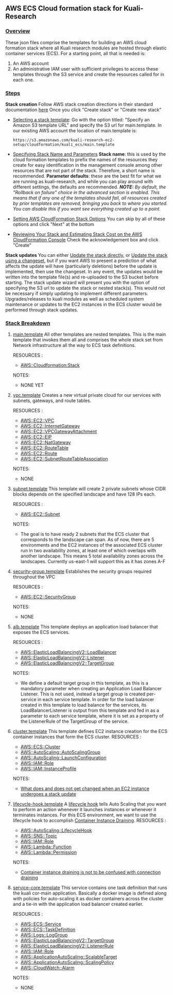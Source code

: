 ## AWS ECS Cloud formation stack for Kuali-Research

### <u>Overview</u>

These json files comprise the templates for building an AWS cloud formation stack where all Kuali research modules are hosted through elastic container services (ECS).
For a starting point, all that is needed is:

1. An AWS account
2. An administrative IAM user with sufficient privileges to access these templates through the S3 service and create the resources called for in each one.

### <u>Steps</u>

**Stack creation**
Follow AWS stack creation directions in their standard documentation [here](https://docs.aws.amazon.com/AWSCloudFormation/latest/UserGuide/cfn-console-create-stack.html)
Once you click "Create stack" or "Create new stack"

- [Selecting a stack template](https://docs.aws.amazon.com/AWSCloudFormation/latest/UserGuide/cfn-using-console-create-stack-template.html): 
  Go with the option titled: "Specify an Amazon S3 template URL" and specify the S3 url for main.template. In our existing AWS account the location of main.template is:

  ```
  https://s3.amazonaws.com/kuali-research-ec2-setup/cloudformation/kuali_ecs/main.template
  ```

- [Specifying Stack Name and Parameters](https://docs.aws.amazon.com/AWSCloudFormation/latest/UserGuide/cfn-using-console-create-stack-template.html)
  **Stack name**: this is used by the cloud formation templates to prefix the names of the resources they create for easy identification in the management console among other resources that are not part of the stack. Therefore, a short name is recommended.
  **Parameter defaults**: these are the best fit for what we are running as kuali-research, and while you can play around with different settings, the defaults are recommended.
  ***NOTE:*** *By default, the "Rollback on failure" choice in the advanced section is enabled. This means that if any one of the templates should fail, all resources created by prior templates are removed, bringing you back to where you started. You can disable this if you want see everything created up to a point.*

- [Setting AWS CloudFormation Stack Options](https://docs.aws.amazon.com/AWSCloudFormation/latest/UserGuide/cfn-using-console-create-stack-template.html)
  You can skip by all of these options and click "Next" at the bottom

- [Reviewing Your Stack and Estimating Stack Cost on the AWS CloudFormation Console](https://docs.aws.amazon.com/AWSCloudFormation/latest/UserGuide/cfn-using-console-create-stack-template.html)
  Check the acknowledgement box and click "Create"

**Stack updates**
You can either [Update the stack directly](https://docs.aws.amazon.com/AWSCloudFormation/latest/UserGuide/using-cfn-updating-stacks-direct.html), or [Update the stack using a changeset](https://docs.aws.amazon.com/AWSCloudFormation/latest/UserGuide/using-cfn-updating-stacks-direct.html), but if you want AWS to present a prediction of what affects the update will have (particularly deletions) before the update is implemented, then use the changeset.
In any event, the updates would be written into the template file(s) and re-uploaded to the S3 bucket before starting. The stack update wizard will present you with the option of specifying the S3 url to update the stack or nested stack(s). This would not be necessary if simply updating to implement different parameters.
Upgrades/releases to kuali modules as well as scheduled system maintenance or updates to the EC2 instances in the ECS cluster would be performed through stack updates.

### <u>Stack Breakdown</u>

1. [main.template](main.template)
   All other templates are nested templates. This is the main template that invokes them all and comprises the whole stack set from Network infrastructure all the way to ECS task definitions.

   RESOURCES :

   - [AWS::Cloudformation:Stack](https://docs.aws.amazon.com/AWSCloudFormation/latest/UserGuide/aws-properties-stack.html)

   NOTES:

   - NONE YET

2. [vpc.template](vpc.template)
   Creates a new virtual private cloud for our services with subnets, gateways, and route tables.

   RESOURCES :

   - [AWS::EC2::VPC](https://docs.aws.amazon.com/AWSCloudFormation/latest/UserGuide/aws-resource-ec2-vpc.html)
   - [AWS::EC2::InternetGateway](https://docs.aws.amazon.com/AWSCloudFormation/latest/UserGuide/aws-resource-ec2-internetgateway.html)
   - [AWS::EC2::VPCGatewayAttachment](https://docs.aws.amazon.com/AWSCloudFormation/latest/UserGuide/aws-resource-ec2-vpc-gateway-attachment.html)
   - [AWS::EC2::EIP](https://docs.aws.amazon.com/AWSCloudFormation/latest/UserGuide/aws-properties-ec2-eip.html)
   - [AWS::EC2::NatGateway](https://docs.aws.amazon.com/AWSCloudFormation/latest/UserGuide/aws-resource-ec2-natgateway.html)
   - [AWS::EC2::RouteTable](https://docs.aws.amazon.com/AWSCloudFormation/latest/UserGuide/aws-resource-ec2-route-table.html)
   - [AWS::EC2::Route](https://docs.aws.amazon.com/AWSCloudFormation/latest/UserGuide/aws-resource-ec2-route.html)
   - [AWS::EC2::SubnetRouteTableAssociation](https://docs.aws.amazon.com/AWSCloudFormation/latest/UserGuide/aws-resource-ec2-subnet-route-table-assoc.html)

   NOTES:

   - NONE

3. [subnet.template](subnet.template)
   This template will create 2 private subnets whose CIDR blocks depends on the specified landscape and have 128 IPs each. 

   RESOURCES :

   - [AWS::EC2::Subnet](https://docs.aws.amazon.com/AWSCloudFormation/latest/UserGuide/aws-resource-ec2-subnet.html)

   NOTES:

   - The goal is to have ready 2 subnets that the ECS cluster that corresponds to the landscape can span. As of now, there are 5 environments and the EC2 instances of the associated ECS cluster run in two availability zones, at least one of which overlaps with another landscape. This means 5 total availability zones across the landscapes. Currently us-east-1 will support this as it has zones A-F

4. [security-group.template](security-group.template)
   Establishes the security groups required throughout the VPC

   RESOURCES :

   - [AWS::EC2::SecurityGroup](https://docs.aws.amazon.com/AWSCloudFormation/latest/UserGuide/aws-properties-ec2-security-group.html)

   NOTES:

   - NONE

5. [alb.template](alb.template)
   This template deploys an application load balancer that exposes the ECS services.

   RESOURCES :

   - [AWS::ElasticLoadBalancingV2::LoadBalancer](https://docs.aws.amazon.com/AWSCloudFormation/latest/UserGuide/aws-resource-elasticloadbalancingv2-loadbalancer.html)
   - [AWS::ElasticLoadBalancingV2::Listener](https://docs.aws.amazon.com/AWSCloudFormation/latest/UserGuide/aws-resource-elasticloadbalancingv2-listener.html)
   - [AWS::ElasticLoadBalancingV2::TargetGroup](https://docs.aws.amazon.com/AWSCloudFormation/latest/UserGuide/aws-resource-elasticloadbalancingv2-targetgroup.html)

   NOTES:

   - We define a default target group in this template, as this is a mandatory parameter when creating an Application Load Balancer Listener. This is not used, instead a target group is created per-service in each service template. In order for the load balancer created in this template to load balance for the services, its LoadBalancerListener  is output from this template and fed in as a parameter to each service template, where it is set as a property of the ListenerRule of the TargetGroup of the service.

6. [cluster.template](cluster.template)
   This template defines EC2 instance creation for the ECS container instances that form the ECS cluster.     RESOURCES :

   - [AWS::ECS::Cluster](https://docs.aws.amazon.com/AWSCloudFormation/latest/UserGuide/aws-resource-ecs-cluster.html)
   - [AWS::AutoScaling::AutoScalingGroup](https://docs.aws.amazon.com/AWSCloudFormation/latest/UserGuide/aws-properties-as-group.html)
   - [AWS::AutoScaling::LaunchConfiguration](https://docs.aws.amazon.com/AWSCloudFormation/latest/UserGuide/aws-properties-as-launchconfig.html)
   - [AWS::IAM::Role](https://docs.aws.amazon.com/AWSCloudFormation/latest/UserGuide/aws-resource-iam-role.html)
   - [AWS::IAM::InstanceProfile](https://docs.aws.amazon.com/AWSCloudFormation/latest/UserGuide/aws-resource-iam-instanceprofile.html)

   NOTES:

   - [What does and does not get changed when an EC2 instance undergoes a stack update](notes/ecs-cluster.md)

7. [lifecycle-hook.template](lifecycle-hook.template)
   A [lifecycle hook](https://docs.aws.amazon.com/autoscaling/ec2/APIReference/API_LifecycleHook.html) tells Auto Scaling that you want to perform an action whenever it launches instances or whenever it terminates instances. For this ECS environment, we want to use the lifecycle hook to accomplish [Container Instance Draining](https://docs.aws.amazon.com/AmazonECS/latest/developerguide/container-instance-draining.html).
   RESOURCES :

   - [AWS::AutoScaling::LifecycleHook](https://docs.aws.amazon.com/AWSCloudFormation/latest/UserGuide/aws-resource-as-lifecyclehook.html)
   - [AWS::SNS::Topic](https://docs.aws.amazon.com/AWSCloudFormation/latest/UserGuide/aws-properties-sns-topic.html)
   - [AWS::IAM::Role](https://docs.aws.amazon.com/AWSCloudFormation/latest/UserGuide/aws-resource-iam-role.html)
   - [AWS::Lambda::Function](https://docs.aws.amazon.com/AWSCloudFormation/latest/UserGuide/aws-resource-lambda-function.html)
   - [AWS::Lambda::Permission](https://docs.aws.amazon.com/AWSCloudFormation/latest/UserGuide/aws-resource-lambda-permission.html)

   NOTES:

   - [Container instance draining is not to be confused with connection draining](notes/lifecycle-hook.md)

8. [service-core.template](service-core.template)
   This service contains one task definition that runs the kuali cor-main application. Basically a docker image is defined along with policies for auto-scaling it as docker containers across the cluster and a tie-in with the application load balancer created earlier.

   RESOURCES :

   - [AWS::ECS::Service](https://docs.aws.amazon.com/AWSCloudFormation/latest/UserGuide/aws-resource-ecs-service.html)
   - [AWS::ECS::TaskDefinition](https://docs.aws.amazon.com/AWSCloudFormation/latest/UserGuide/aws-resource-ecs-taskdefinition.html)
   - [AWS::Logs::LogGroup](https://docs.aws.amazon.com/AWSCloudFormation/latest/UserGuide/aws-resource-logs-loggroup.html)
   - [AWS::ElasticLoadBalancingV2::TargetGroup](https://docs.aws.amazon.com/AWSCloudFormation/latest/UserGuide/aws-resource-elasticloadbalancingv2-targetgroup.html)
   - [AWS::ElasticLoadBalancingV2::ListenerRule](https://docs.aws.amazon.com/AWSCloudFormation/latest/UserGuide/aws-resource-elasticloadbalancingv2-listenerrule.html)
   - [AWS::IAM::Role](https://docs.aws.amazon.com/AWSCloudFormation/latest/UserGuide/aws-resource-iam-role.html)
   - [AWS::ApplicationAutoScaling::ScalableTarget](https://docs.aws.amazon.com/AWSCloudFormation/latest/UserGuide/aws-resource-applicationautoscaling-scalabletarget.html)
   - [AWS::ApplicationAutoScaling::ScalingPolicy](https://docs.aws.amazon.com/AWSCloudFormation/latest/UserGuide/aws-resource-applicationautoscaling-scalingpolicy.html)
   - [AWS::CloudWatch::Alarm](https://docs.aws.amazon.com/AWSCloudFormation/latest/UserGuide/aws-properties-cw-alarm.html)

   NOTES:

   - NONE


